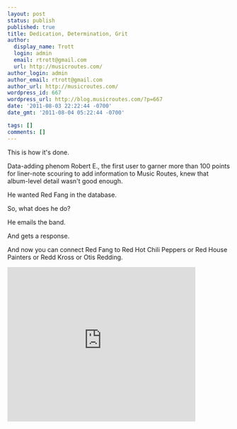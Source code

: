 ```yaml
---
layout: post
status: publish
published: true
title: Dedication, Determination, Grit
author:
  display_name: Trott
  login: admin
  email: rtrott@gmail.com
  url: http://musicroutes.com/
author_login: admin
author_email: rtrott@gmail.com
author_url: http://musicroutes.com/
wordpress_id: 667
wordpress_url: http://blog.musicroutes.com/?p=667
date: '2011-08-03 22:22:44 -0700'
date_gmt: '2011-08-04 05:22:44 -0700'

tags: []
comments: []
---
```

<p>This is how it's done.</p>
<p>Data-adding phenom Robert E., the first user to garner more than 100 points for liner-note scouring to add information to Music Routes, knew that album-level detail wasn't good enough.</p>
<p>He wanted Red Fang in the database.</p>
<p>So, what does he do?</p>
<p>He emails the band.</p>
<p>And gets a response.</p>
<p>And now you can connect Red Fang to Red Hot Chili Peppers or Red House Painters or Redd Kross or Otis Redding.</p>
<p><iframe width="425" height="349" src="http://www.youtube.com/embed/Y3Vcoq-QRo4?rel=0" frameborder="0" allowfullscreen></iframe></p>
